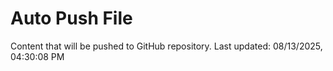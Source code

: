 # Auto Push File

Content that will be pushed to GitHub repository.
Last updated: 08/13/2025, 04:30:08 PM